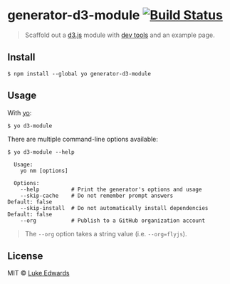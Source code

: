 # generator-d3-module [![Build Status](https://travis-ci.org/lukeed/generator-d3-module.svg?branch=master)](https://travis-ci.org/lukeed/generator-d3-module)

> Scaffold out a [d3.js](https://d3js.org/) module with [dev tools](https://github.com/lukeed/browser-module-env) and an example page.


## Install

```
$ npm install --global yo generator-d3-module
```


## Usage

With [yo](https://github.com/yeoman/yo):

```
$ yo d3-module
```

There are multiple command-line options available:

```
$ yo d3-module --help

  Usage:
    yo nm [options]

  Options:
    --help          # Print the generator's options and usage
    --skip-cache    # Do not remember prompt answers                      Default: false
    --skip-install  # Do not automatically install dependencies           Default: false
    --org           # Publish to a GitHub organization account
```

> The `--org` option takes a string value (i.e. `--org=flyjs`).


## License

MIT © [Luke Edwards](https://lukeed.com)
